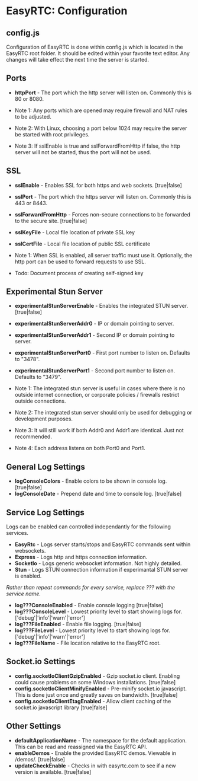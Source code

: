 EasyRTC: Configuration
======================

config.js
---------

Configuration of EasyRTC is done within config.js which is located in the EasyRTC root folder. It should be edited within your favorite text editor. Any changes will take effect the next time the server is started.


Ports
-----
- **httpPort** - The port which the http server will listen on. Commonly this is 80 or 8080.

- Note 1: Any ports which are opened may require firewall and NAT rules to be adjusted.

- Note 2: With Linux, choosing a port below 1024 may require the server be started with root privileges.

- Note 3: If sslEnable is true and sslForwardFromHttp if false, the http server will not be started, thus the port will not be used.


SSL
---

- **sslEnable** - Enables SSL for both https and web sockets. [true|false]
- **sslPort** - The port which the https server will listen on. Commonly this is 443 or 8443.
- **sslForwardFromHttp** - Forces non-secure connections to be forwarded to the secure site. [true|false]
- **sslKeyFile** - Local file location of private SSL key
- **sslCertFile** - Local file location of public SSL certificate

- Note 1: When SSL is enabled, all server traffic must use it. Optionally, the http port can be used to forward requests to use SSL.

- Todo: Document process of creating self-signed key


Experimental Stun Server
------------------------

- **experimentalStunServerEnable** - Enables the integrated STUN server. [true|false]
- **experimentalStunServerAddr0** - IP or domain pointing to server.
- **experimentalStunServerAddr1** - Second IP or domain pointing to server.
- **experimentalStunServerPort0** - First port number to listen on. Defaults to "3478".
- **experimentalStunServerPort1** - Second port number to listen on. Defaults to "3479".

- Note 1: The integrated stun server is useful in cases where there is no outside internet connection, or corporate policies / firewalls restrict outside connections.

- Note 2: The integrated stun server should only be used for debugging or development purposes. 

- Note 3: It will still work if both Addr0 and Addr1 are identical. Just not recommended.

- Note 4: Each address listens on both Port0 and Port1.


General Log Settings
--------------------

- **logConsoleColors** - Enable colors to be shown in console log. [true|false]
- **logConsoleDate** - Prepend date and time to console log. [true|false]


Service Log Settings
--------------------
Logs can be enabled can controlled independantly for the following services.

- **EasyRtc** - Logs server starts/stops and EasyRTC commands sent within websockets.
- **Express** - Logs http and https connection information.
- **SocketIo** - Logs generic websocket information. Not highly detailed.
- **Stun** - Logs STUN connection information if experimantal STUN server is enabled.


*Rather than repeat commands for every service, replace ??? with the service name.*

- **log???ConsoleEnabled** - Enable console logging [true|false]
- **log???ConsoleLevel** - Lowest priority level to start showing logs for. ['debug'|'info'|'warn'|'error']
- **log???FileEnabled** - Enable file logging. [true|false]
- **log???FileLevel** - Lowest priority level to start showing logs for. ['debug'|'info'|'warn'|'error']
- **log???FileName** - File location relative to the EasyRTC root.


Socket.io Settings
------------------
- **config.socketIoClientGzipEnabled** - Gzip socket.io client. Enabling could cause problems on some Windows installations. [true|false]
- **config.socketIoClientMinifyEnabled** - Pre-minify socket.io javascript. This is done just once and greatly saves on bandwidth. [true|false]
- **config.socketIoClientEtagEnabled** - Allow client caching of the socket.io javascript library [true|false]


Other Settings
--------------

- **defaultApplicationName** - The namespace for the default application. This can be read and reassigned via the EasyRTC API.
- **enableDemos** - Enable the provided EasyRTC demos. Viewable in /demos/. [true|false]
- **updateCheckEnable** - Checks in with easyrtc.com to see if a new version is available. [true|false]
